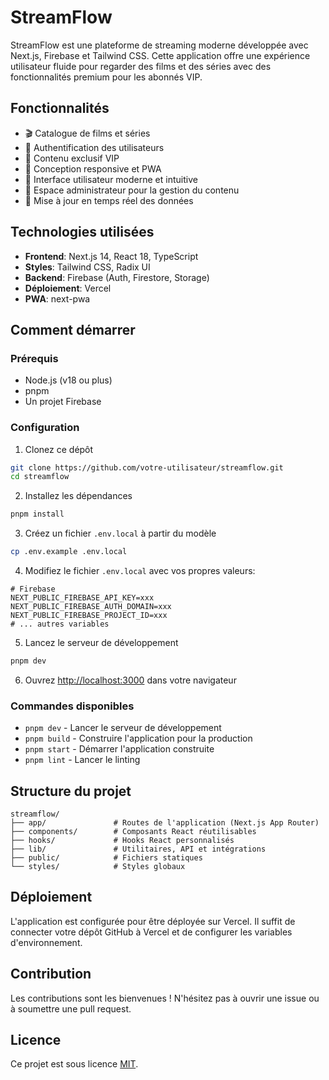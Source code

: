 # StreamFlow

StreamFlow est une plateforme de streaming moderne développée avec Next.js, Firebase et Tailwind CSS. Cette application offre une expérience utilisateur fluide pour regarder des films et des séries avec des fonctionnalités premium pour les abonnés VIP.

## Fonctionnalités

- 🎬 Catalogue de films et séries
- 🔐 Authentification des utilisateurs
- 🌟 Contenu exclusif VIP
- 📱 Conception responsive et PWA
- 🎨 Interface utilisateur moderne et intuitive
- 👤 Espace administrateur pour la gestion du contenu
- 🔄 Mise à jour en temps réel des données

## Technologies utilisées

- **Frontend**: Next.js 14, React 18, TypeScript
- **Styles**: Tailwind CSS, Radix UI
- **Backend**: Firebase (Auth, Firestore, Storage)
- **Déploiement**: Vercel
- **PWA**: next-pwa

## Comment démarrer

### Prérequis

- Node.js (v18 ou plus)
- pnpm
- Un projet Firebase

### Configuration

1. Clonez ce dépôt
```bash
git clone https://github.com/votre-utilisateur/streamflow.git
cd streamflow
```

2. Installez les dépendances
```bash
pnpm install
```

3. Créez un fichier `.env.local` à partir du modèle
```bash
cp .env.example .env.local
```

4. Modifiez le fichier `.env.local` avec vos propres valeurs:
```
# Firebase
NEXT_PUBLIC_FIREBASE_API_KEY=xxx
NEXT_PUBLIC_FIREBASE_AUTH_DOMAIN=xxx
NEXT_PUBLIC_FIREBASE_PROJECT_ID=xxx
# ... autres variables
```

5. Lancez le serveur de développement
```bash
pnpm dev
```

6. Ouvrez [http://localhost:3000](http://localhost:3000) dans votre navigateur

### Commandes disponibles

- `pnpm dev` - Lancer le serveur de développement
- `pnpm build` - Construire l'application pour la production
- `pnpm start` - Démarrer l'application construite
- `pnpm lint` - Lancer le linting

## Structure du projet

```
streamflow/
├── app/               # Routes de l'application (Next.js App Router)
├── components/        # Composants React réutilisables
├── hooks/             # Hooks React personnalisés
├── lib/               # Utilitaires, API et intégrations
├── public/            # Fichiers statiques
└── styles/            # Styles globaux
```

## Déploiement

L'application est configurée pour être déployée sur Vercel. Il suffit de connecter votre dépôt GitHub à Vercel et de configurer les variables d'environnement.

## Contribution

Les contributions sont les bienvenues ! N'hésitez pas à ouvrir une issue ou à soumettre une pull request.

## Licence

Ce projet est sous licence [MIT](LICENSE).